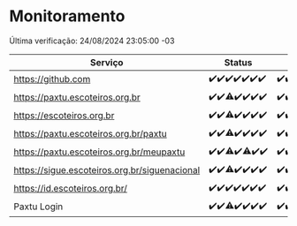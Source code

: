 # Monitoramento

Última verificação: 24/08/2024 23:05:00 -03

|Serviço|Status|Últimas 24h|
|---|---|---|
|https://github.com|<span title="2024-08-18: OK=23">✔️</span><span title="2024-08-19: OK=23">✔️</span><span title="2024-08-20: OK=24">✔️</span><span title="2024-08-21: OK=24">✔️</span><span title="2024-08-22: OK=23">✔️</span><span title="2024-08-23: OK=24">✔️</span><span title="2024-08-24: OK=2">✔️</span>|<span title="23/08/2024 23:33:00 -03 : 200">✔️</span><span title="24/08/2024 00:07:00 -03 : 200">✔️</span><span title="24/08/2024 01:09:00 -03 : 200">✔️</span><span title="24/08/2024 02:06:00 -03 : 200">✔️</span><span title="24/08/2024 03:09:00 -03 : 200">✔️</span><span title="24/08/2024 04:06:00 -03 : 200">✔️</span><span title="24/08/2024 05:08:00 -03 : 200">✔️</span><span title="24/08/2024 06:06:00 -03 : 200">✔️</span><span title="24/08/2024 07:06:00 -03 : 200">✔️</span><span title="24/08/2024 08:04:00 -03 : 200">✔️</span><span title="24/08/2024 09:12:00 -03 : 200">✔️</span><span title="24/08/2024 10:09:00 -03 : 200">✔️</span><span title="24/08/2024 11:07:00 -03 : 200">✔️</span><span title="24/08/2024 12:07:00 -03 : 200">✔️</span><span title="24/08/2024 13:07:00 -03 : 200">✔️</span><span title="24/08/2024 14:07:00 -03 : 200">✔️</span><span title="24/08/2024 15:08:00 -03 : 200">✔️</span><span title="24/08/2024 16:03:00 -03 : 200">✔️</span><span title="24/08/2024 17:07:00 -03 : 200">✔️</span><span title="24/08/2024 18:06:00 -03 : 200">✔️</span><span title="24/08/2024 19:06:00 -03 : 200">✔️</span><span title="24/08/2024 20:07:00 -03 : 200">✔️</span><span title="24/08/2024 21:39:00 -03 : 200">✔️</span><span title="24/08/2024 23:05:00 -03 : 200">✔️</span>|
|https://paxtu.escoteiros.org.br|<span title="2024-08-18: OK=23">✔️</span><span title="2024-08-19: OK=23">✔️</span><span title="2024-08-20: OK=23, Falhas=1">⚠️</span><span title="2024-08-21: OK=24">✔️</span><span title="2024-08-22: OK=23">✔️</span><span title="2024-08-23: OK=24">✔️</span><span title="2024-08-24: OK=2">✔️</span>|<span title="23/08/2024 23:33:00 -03 : 200">✔️</span><span title="24/08/2024 00:07:00 -03 : 200">✔️</span><span title="24/08/2024 01:09:00 -03 : 200">✔️</span><span title="24/08/2024 02:06:00 -03 : 200">✔️</span><span title="24/08/2024 03:09:00 -03 : 200">✔️</span><span title="24/08/2024 04:06:00 -03 : 200">✔️</span><span title="24/08/2024 05:08:00 -03 : 200">✔️</span><span title="24/08/2024 06:06:00 -03 : 200">✔️</span><span title="24/08/2024 07:06:00 -03 : 200">✔️</span><span title="24/08/2024 08:04:00 -03 : 200">✔️</span><span title="24/08/2024 09:12:00 -03 : 200">✔️</span><span title="24/08/2024 10:09:00 -03 : 200">✔️</span><span title="24/08/2024 11:07:00 -03 : 200">✔️</span><span title="24/08/2024 12:07:00 -03 : 200">✔️</span><span title="24/08/2024 13:07:00 -03 : 0">❌</span><span title="24/08/2024 14:07:00 -03 : 200">✔️</span><span title="24/08/2024 15:08:00 -03 : 200">✔️</span><span title="24/08/2024 16:03:00 -03 : 200">✔️</span><span title="24/08/2024 17:07:00 -03 : 200">✔️</span><span title="24/08/2024 18:06:00 -03 : 200">✔️</span><span title="24/08/2024 19:06:00 -03 : 200">✔️</span><span title="24/08/2024 20:07:00 -03 : 200">✔️</span><span title="24/08/2024 21:39:00 -03 : 200">✔️</span><span title="24/08/2024 23:05:00 -03 : 200">✔️</span>|
|https://escoteiros.org.br|<span title="2024-08-18: OK=23">✔️</span><span title="2024-08-19: OK=23">✔️</span><span title="2024-08-20: OK=23, Falhas=1">⚠️</span><span title="2024-08-21: OK=24">✔️</span><span title="2024-08-22: OK=23">✔️</span><span title="2024-08-23: OK=24">✔️</span><span title="2024-08-24: OK=2">✔️</span>|<span title="23/08/2024 23:33:00 -03 : 200">✔️</span><span title="24/08/2024 00:07:00 -03 : 200">✔️</span><span title="24/08/2024 01:09:00 -03 : 200">✔️</span><span title="24/08/2024 02:06:00 -03 : 200">✔️</span><span title="24/08/2024 03:09:00 -03 : 200">✔️</span><span title="24/08/2024 04:06:00 -03 : 200">✔️</span><span title="24/08/2024 05:08:00 -03 : 200">✔️</span><span title="24/08/2024 06:06:00 -03 : 200">✔️</span><span title="24/08/2024 07:06:00 -03 : 200">✔️</span><span title="24/08/2024 08:04:00 -03 : 200">✔️</span><span title="24/08/2024 09:12:00 -03 : 200">✔️</span><span title="24/08/2024 10:09:00 -03 : 200">✔️</span><span title="24/08/2024 11:07:00 -03 : 200">✔️</span><span title="24/08/2024 12:07:00 -03 : 200">✔️</span><span title="24/08/2024 13:07:00 -03 : 200">✔️</span><span title="24/08/2024 14:07:00 -03 : 200">✔️</span><span title="24/08/2024 15:08:00 -03 : 200">✔️</span><span title="24/08/2024 16:03:00 -03 : 200">✔️</span><span title="24/08/2024 17:07:00 -03 : 200">✔️</span><span title="24/08/2024 18:06:00 -03 : 200">✔️</span><span title="24/08/2024 19:06:00 -03 : 200">✔️</span><span title="24/08/2024 20:07:00 -03 : 200">✔️</span><span title="24/08/2024 21:39:00 -03 : 200">✔️</span><span title="24/08/2024 23:05:00 -03 : 200">✔️</span>|
|https://paxtu.escoteiros.org.br/paxtu|<span title="2024-08-18: OK=23">✔️</span><span title="2024-08-19: OK=23">✔️</span><span title="2024-08-20: OK=23, Falhas=1">⚠️</span><span title="2024-08-21: OK=24">✔️</span><span title="2024-08-22: OK=23">✔️</span><span title="2024-08-23: OK=24">✔️</span><span title="2024-08-24: OK=2">✔️</span>|<span title="23/08/2024 23:33:00 -03 : 200">✔️</span><span title="24/08/2024 00:08:00 -03 : 200">✔️</span><span title="24/08/2024 01:09:00 -03 : 200">✔️</span><span title="24/08/2024 02:06:00 -03 : 200">✔️</span><span title="24/08/2024 03:09:00 -03 : 200">✔️</span><span title="24/08/2024 04:06:00 -03 : 200">✔️</span><span title="24/08/2024 05:08:00 -03 : 200">✔️</span><span title="24/08/2024 06:06:00 -03 : 200">✔️</span><span title="24/08/2024 07:06:00 -03 : 200">✔️</span><span title="24/08/2024 08:04:00 -03 : 200">✔️</span><span title="24/08/2024 09:12:00 -03 : 200">✔️</span><span title="24/08/2024 10:09:00 -03 : 200">✔️</span><span title="24/08/2024 11:07:00 -03 : 200">✔️</span><span title="24/08/2024 12:07:00 -03 : 200">✔️</span><span title="24/08/2024 13:07:00 -03 : 0">❌</span><span title="24/08/2024 14:07:00 -03 : 200">✔️</span><span title="24/08/2024 15:08:00 -03 : 200">✔️</span><span title="24/08/2024 16:03:00 -03 : 200">✔️</span><span title="24/08/2024 17:07:00 -03 : 200">✔️</span><span title="24/08/2024 18:06:00 -03 : 200">✔️</span><span title="24/08/2024 19:06:00 -03 : 200">✔️</span><span title="24/08/2024 20:07:00 -03 : 200">✔️</span><span title="24/08/2024 21:39:00 -03 : 200">✔️</span><span title="24/08/2024 23:05:00 -03 : 200">✔️</span>|
|https://paxtu.escoteiros.org.br/meupaxtu|<span title="2024-08-18: OK=23">✔️</span><span title="2024-08-19: OK=23">✔️</span><span title="2024-08-20: OK=23, Falhas=1">⚠️</span><span title="2024-08-21: OK=24">✔️</span><span title="2024-08-22: OK=22, Falhas=1">⚠️</span><span title="2024-08-23: OK=24">✔️</span><span title="2024-08-24: OK=2">✔️</span>|<span title="23/08/2024 23:33:00 -03 : 200">✔️</span><span title="24/08/2024 00:08:00 -03 : 200">✔️</span><span title="24/08/2024 01:09:00 -03 : 200">✔️</span><span title="24/08/2024 02:06:00 -03 : 200">✔️</span><span title="24/08/2024 03:09:00 -03 : 200">✔️</span><span title="24/08/2024 04:06:00 -03 : 200">✔️</span><span title="24/08/2024 05:08:00 -03 : 200">✔️</span><span title="24/08/2024 06:06:00 -03 : 200">✔️</span><span title="24/08/2024 07:06:00 -03 : 200">✔️</span><span title="24/08/2024 08:04:00 -03 : 200">✔️</span><span title="24/08/2024 09:12:00 -03 : 200">✔️</span><span title="24/08/2024 10:09:00 -03 : 200">✔️</span><span title="24/08/2024 11:07:00 -03 : 200">✔️</span><span title="24/08/2024 12:07:00 -03 : 200">✔️</span><span title="24/08/2024 13:07:00 -03 : 0">❌</span><span title="24/08/2024 14:07:00 -03 : 200">✔️</span><span title="24/08/2024 15:08:00 -03 : 200">✔️</span><span title="24/08/2024 16:03:00 -03 : 200">✔️</span><span title="24/08/2024 17:07:00 -03 : 200">✔️</span><span title="24/08/2024 18:06:00 -03 : 200">✔️</span><span title="24/08/2024 19:06:00 -03 : 200">✔️</span><span title="24/08/2024 20:07:00 -03 : 200">✔️</span><span title="24/08/2024 21:39:00 -03 : 200">✔️</span><span title="24/08/2024 23:05:00 -03 : 200">✔️</span>|
|https://sigue.escoteiros.org.br/siguenacional|<span title="2024-08-18: OK=23">✔️</span><span title="2024-08-19: OK=23">✔️</span><span title="2024-08-20: OK=23, Falhas=1">⚠️</span><span title="2024-08-21: OK=24">✔️</span><span title="2024-08-22: OK=23">✔️</span><span title="2024-08-23: OK=24">✔️</span><span title="2024-08-24: OK=2">✔️</span>|<span title="23/08/2024 23:33:00 -03 : 200">✔️</span><span title="24/08/2024 00:08:00 -03 : 200">✔️</span><span title="24/08/2024 01:09:00 -03 : 200">✔️</span><span title="24/08/2024 02:06:00 -03 : 200">✔️</span><span title="24/08/2024 03:09:00 -03 : 200">✔️</span><span title="24/08/2024 04:06:00 -03 : 200">✔️</span><span title="24/08/2024 05:08:00 -03 : 200">✔️</span><span title="24/08/2024 06:06:00 -03 : 200">✔️</span><span title="24/08/2024 07:06:00 -03 : 200">✔️</span><span title="24/08/2024 08:04:00 -03 : 200">✔️</span><span title="24/08/2024 09:12:00 -03 : 200">✔️</span><span title="24/08/2024 10:09:00 -03 : 200">✔️</span><span title="24/08/2024 11:07:00 -03 : 200">✔️</span><span title="24/08/2024 12:07:00 -03 : 200">✔️</span><span title="24/08/2024 13:08:00 -03 : 0">❌</span><span title="24/08/2024 14:07:00 -03 : 200">✔️</span><span title="24/08/2024 15:08:00 -03 : 200">✔️</span><span title="24/08/2024 16:03:00 -03 : 200">✔️</span><span title="24/08/2024 17:07:00 -03 : 200">✔️</span><span title="24/08/2024 18:06:00 -03 : 200">✔️</span><span title="24/08/2024 19:06:00 -03 : 200">✔️</span><span title="24/08/2024 20:07:00 -03 : 200">✔️</span><span title="24/08/2024 21:39:00 -03 : 200">✔️</span><span title="24/08/2024 23:05:00 -03 : 200">✔️</span>|
|https://id.escoteiros.org.br/|<span title="2024-08-18: OK=23">✔️</span><span title="2024-08-19: OK=23">✔️</span><span title="2024-08-20: OK=24">✔️</span><span title="2024-08-21: OK=24">✔️</span><span title="2024-08-22: OK=23">✔️</span><span title="2024-08-23: OK=24">✔️</span><span title="2024-08-24: OK=2">✔️</span>|<span title="23/08/2024 23:33:00 -03 : 200">✔️</span><span title="24/08/2024 00:08:00 -03 : 200">✔️</span><span title="24/08/2024 01:09:00 -03 : 200">✔️</span><span title="24/08/2024 02:06:00 -03 : 200">✔️</span><span title="24/08/2024 03:10:00 -03 : 200">✔️</span><span title="24/08/2024 04:06:00 -03 : 200">✔️</span><span title="24/08/2024 05:08:00 -03 : 200">✔️</span><span title="24/08/2024 06:06:00 -03 : 200">✔️</span><span title="24/08/2024 07:06:00 -03 : 200">✔️</span><span title="24/08/2024 08:04:00 -03 : 200">✔️</span><span title="24/08/2024 09:12:00 -03 : 200">✔️</span><span title="24/08/2024 10:09:00 -03 : 200">✔️</span><span title="24/08/2024 11:07:00 -03 : 200">✔️</span><span title="24/08/2024 12:07:00 -03 : 200">✔️</span><span title="24/08/2024 13:08:00 -03 : 200">✔️</span><span title="24/08/2024 14:07:00 -03 : 200">✔️</span><span title="24/08/2024 15:08:00 -03 : 200">✔️</span><span title="24/08/2024 16:03:00 -03 : 200">✔️</span><span title="24/08/2024 17:07:00 -03 : 200">✔️</span><span title="24/08/2024 18:06:00 -03 : 200">✔️</span><span title="24/08/2024 19:06:00 -03 : 200">✔️</span><span title="24/08/2024 20:07:00 -03 : 200">✔️</span><span title="24/08/2024 21:39:00 -03 : 200">✔️</span><span title="24/08/2024 23:05:00 -03 : 200">✔️</span>|
|Paxtu Login|<span title="2024-08-18: OK=23">✔️</span><span title="2024-08-19: OK=23">✔️</span><span title="2024-08-20: OK=23, Falhas=1">⚠️</span><span title="2024-08-21: OK=24">✔️</span><span title="2024-08-22: OK=23">✔️</span><span title="2024-08-23: OK=24">✔️</span><span title="2024-08-24: OK=2">✔️</span>|<span title="23/08/2024 23:33:00 -03 : 200">✔️</span><span title="24/08/2024 00:08:00 -03 : 200">✔️</span><span title="24/08/2024 01:09:00 -03 : 200">✔️</span><span title="24/08/2024 02:06:00 -03 : 200">✔️</span><span title="24/08/2024 03:10:00 -03 : 200">✔️</span><span title="24/08/2024 04:06:00 -03 : 200">✔️</span><span title="24/08/2024 05:09:00 -03 : 200">✔️</span><span title="24/08/2024 06:06:00 -03 : 200">✔️</span><span title="24/08/2024 07:06:00 -03 : 200">✔️</span><span title="24/08/2024 08:04:00 -03 : 200">✔️</span><span title="24/08/2024 09:12:00 -03 : 200">✔️</span><span title="24/08/2024 10:09:00 -03 : 200">✔️</span><span title="24/08/2024 11:07:00 -03 : 200">✔️</span><span title="24/08/2024 12:07:00 -03 : 200">✔️</span><span title="24/08/2024 13:08:00 -03 : 504">❌</span><span title="24/08/2024 14:07:00 -03 : 200">✔️</span><span title="24/08/2024 15:08:00 -03 : 200">✔️</span><span title="24/08/2024 16:03:00 -03 : 200">✔️</span><span title="24/08/2024 17:07:00 -03 : 200">✔️</span><span title="24/08/2024 18:06:00 -03 : 200">✔️</span><span title="24/08/2024 19:06:00 -03 : 200">✔️</span><span title="24/08/2024 20:07:00 -03 : 200">✔️</span><span title="24/08/2024 21:39:00 -03 : 200">✔️</span><span title="24/08/2024 23:05:00 -03 : 200">✔️</span>|
